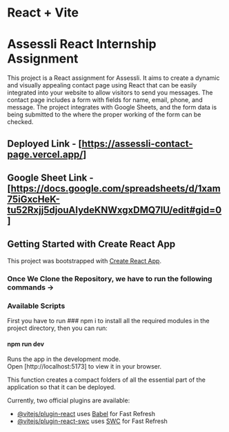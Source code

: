 # React + Vite

# Assessli React Internship Assignment

This project is a React assignment for Assessli. It aims to create a dynamic and visually appealing contact page using React that can be easily integrated into your website to allow visitors to send you messages. The contact page includes a form with fields for name, email, phone, and message. The project integrates with Google Sheets, and the form data is being submitted to the where the proper working of the form can be checked.

## Deployed Link - [https://assessli-contact-page.vercel.app/]
## Google Sheet Link - [https://docs.google.com/spreadsheets/d/1xam75iGxcHeK-tu52Rxjj5djouAIydeKNWxgxDMQ7lU/edit#gid=0]

## Getting Started with Create React App

This project was bootstrapped with [Create React App](https://github.com/facebook/create-react-app).

### Once We Clone the Repository, we have to run the following commands ->

### Available Scripts

First you have to run ### npm i to install all the required modules in the project directory,
then you can run:

#### npm run dev

Runs the app in the development mode.\
Open [http://localhost:5173] to view it in your browser.

This function creates a compact folders of all the essential part of the application so that it can be deployed.

Currently, two official plugins are available:

- [@vitejs/plugin-react](https://github.com/vitejs/vite-plugin-react/blob/main/packages/plugin-react/README.md) uses [Babel](https://babeljs.io/) for Fast Refresh
- [@vitejs/plugin-react-swc](https://github.com/vitejs/vite-plugin-react-swc) uses [SWC](https://swc.rs/) for Fast Refresh
